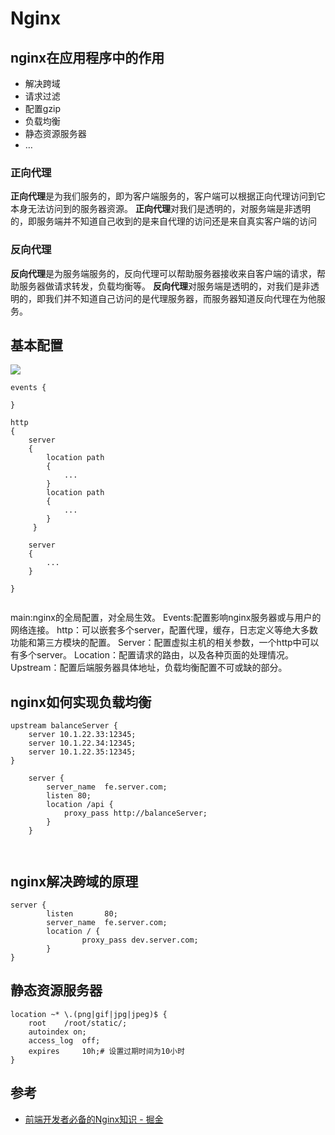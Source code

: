 # Nginx
## nginx在应用程序中的作用
* 解决跨域
* 请求过滤
* 配置gzip
* 负载均衡
* 静态资源服务器
* …

### 正向代理
**正向代理**是为我们服务的，即为客户端服务的，客户端可以根据正向代理访问到它本身无法访问到的服务器资源。
**正向代理**对我们是透明的，对服务端是非透明的，即服务端并不知道自己收到的是来自代理的访问还是来自真实客户端的访问

### 反向代理

**反向代理**是为服务端服务的，反向代理可以帮助服务器接收来自客户端的请求，帮助服务器做请求转发，负载均衡等。
**反向代理**对服务端是透明的，对我们是非透明的，即我们并不知道自己访问的是代理服务器，而服务器知道反向代理在为他服务。


## 基本配置
![](https://user-gold-cdn.xitu.io/2019/3/11/1696a118b4910728?imageView2/0/w/1280/h/960/ignore-error/1)

```
events { 

}

http 
{
    server
    { 
        location path
        {
            ...
        }
        location path
        {
            ...
        }
     }

    server
    {
        ...
    }

}


```

main:nginx的全局配置，对全局生效。
Events:配置影响nginx服务器或与用户的网络连接。
http：可以嵌套多个server，配置代理，缓存，日志定义等绝大多数功能和第三方模块的配置。
Server：配置虚拟主机的相关参数，一个http中可以有多个server。
Location：配置请求的路由，以及各种页面的处理情况。
Upstream：配置后端服务器具体地址，负载均衡配置不可或缺的部分。

## nginx如何实现负载均衡
```
upstream balanceServer {
    server 10.1.22.33:12345;
    server 10.1.22.34:12345;
    server 10.1.22.35:12345;
}

    server {
        server_name  fe.server.com;
        listen 80;
        location /api {
            proxy_pass http://balanceServer;
        }
    }



```


## nginx解决跨域的原理
```
server {
        listen       80;
        server_name  fe.server.com;
        location / {
                proxy_pass dev.server.com;
        }
}

```

## 静态资源服务器
```
location ~* \.(png|gif|jpg|jpeg)$ {
    root    /root/static/;  
    autoindex on;
    access_log  off;
    expires     10h;# 设置过期时间为10小时          
}

```


## 参考
 * [前端开发者必备的Nginx知识 - 掘金](https://juejin.im/post/5c85a64d6fb9a04a0e2e038c#heading-11)